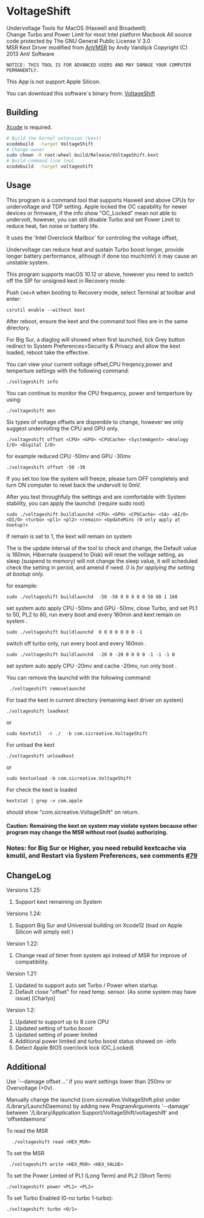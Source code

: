 # VoltageShift 
Undervoltage Tools for MacOS (Haswell and Broadwell)<br />
Change Turbo and Power Limit for most Intel platform Macbook
All source code protected by      The GNU General Public License V 3.0   <br />
MSR Kext Driver modified from 
[AnVMSR](http://www.insanelymac.com/forum/topic/291833-anvmsr-v10-tool-and-driver-to-read-from-or-write-to-cpu-msr-registers/)
by  Andy Vandijck Copyright (C) 2013 AnV Software

    NOTICE: THIS TOOL IS FOR ADVANCED USERS AND MAY DAMAGE YOUR COMPUTER PERMANENTLY.
    

This App is not support Apple Silicon.

You can download this software´s binary from:
[VoltageShift](voltageshift_1.25.zip)

Building
--------
[Xcode](https://developer.apple.com/xcode/) is required.

```bash
# Build the kernel extension (kext)
xcodebuild  -target VoltageShift
# Change owner
sudo chown -R root:wheel build/Release/VoltageShift.kext
# Build command line tool
xcodebuild  -target voltageshift
```

Usage
--------

This program is a command tool that supports Haswell and above CPUs for undervoltage and TDP setting.
Apple locked the OC capability for newer devices or firmware, if the info show "OC_Locked" mean not able to undervolt, however, you can still disable Turbo and set Power Limit to reduce heat, fan noise or battery life.

It uses the 'Intel Overclock Mailbox' for controling the voltage offset, 

Undervoltage can reduce heat and sustain Turbo boost longer, provide longer battery performance, although if done too much(mV) it may cause an unstable system.

This program supports macOS 10.12 or above, however you need to switch off the SIP for unsigned kext in Recovery mode:

Push `Cmd`+`R` when booting to Recovery mode, select Terminal at toolbar and enter: 
    
    csrutil enable --without kext
    
After reboot, ensure the kext and the command tool files are in the same directory.


For Big Sur, a diaglog will showed when first launched, tick Grey button redirect to System Preferences>Security & Privacy and allow the kext loaded, reboot take the effective.


You can view your current voltage offset,CPU freqency,power and temperture settings with the following command:

    ./voltageshift info
    
You can continue to monitor the CPU frequency, power and temperture by using:

    ./voltageshift mon
    
Six types of voltage offsets are dispenible to change, however we only suggest undervolting the CPU and GPU only.

    ./voltageshift offset <CPU> <GPU> <CPUCache> <SystemAgent> <Analogy I/O> <Digital I/O>
    
for example reduced CPU -50mv and GPU -30mv

    ./voltageshift offset -50 -30

If you set too low the system will freeze, please turn OFF completely and turn ON computer to reset back the undervolt to 0mV.

After you test throughfuly the settings and are comfortable with System stability, you can apply the launchd: (require sudo root)

    sudo ./voltageshift buildlaunchd <CPU> <GPU> <CPUCache> <SA> <AI/O> <DI/O> <turbo> <pl1> <pl2> <remain> <UpdateMins (0 only apply at bootup)>
    
If remain is set to 1, the kext will remain on system     

The <Update Mins> is the update interval of the tool to check and change, the Default value is 160min, Hibernate (suspend to Disk) will reset the voltage setting, as sleep (suspend to memory) will not change the sleep value, it will scheduled check the setting in peroid, and amend if need. *0 is for applying the setting at bootup only.*

for example:

    sudo ./voltageshift buildlaunchd  -50 -50 0 0 0 0 0 50 80 1 160

set system auto apply CPU -50mv and GPU -50mv, close Turbo, and set PL1 to 50, PL2 to 80, run every boot and every 160min and kext remain on system .

    sudo ./voltageshift buildlaunchd  0 0 0 0 0 0 0 -1

switch off turbo only, run every boot and every 160min .

    sudo ./voltageshift buildlaunchd  -20 0 -20 0 0 0 0 -1 -1 -1 0

set system auto apply CPU -20mv and cache -20mv, run only boot .

You can remove the launchd with the following command:

     ./voltageshift removelaunchd
     
For load the kext in current directory (remaining kext driver on system)
 
    ./voltageshift loadkext

or

    sudo kextutil  -r ./  -b com.sicreative.VoltageShift
    
    
For unload the kext 

    ./voltageshift unloadkext

or
    
    sudo kextunload -b com.sicreative.VoltageShift
    
For check the kext is loaded

    kextstat | grep -v com.apple
    
should show "com.sicreative.VoltageShift"  on return.


#### Caution: Remaining the kext on system may violate system because other program may change the MSR without root (sudo) authorizing.

### Notes: for Big Sur or Higher, you need rebuild kextcache via kmutil, and Restart via System Preferences, see comments [#79](https://github.com/sicreative/VoltageShift/issues/79)



ChangeLog
---------

Versions 1.25:
1. Support kext remaining on System

Versions 1.24:
1. Support Big Sur and Universial building on Xcode12 (load on Apple Silicon will simply exit )


Version 1.22:
1. Change read of timer from system api instead of MSR for improve of compatibility. 

Version 1.21:
1. Updated to support auto set Turbo / Power when startup  
2. Default close "offset" for read temp. sensor. (As some system may have issue) [Charlyo]

Version 1.2:
1. Updated to support up to 8 core CPU
2. Updated setting of turbo boost
3. Updated setting of power limited 
4. Additional power limited and turbo boost status showed on -info 
5. Detect Apple BIOS overclock lock (OC_Locked)


Additional
--------

   Use '--damage offset ...' if you want settings lower than 250mv or Overvoltage (>0v).
   
   Manually change the launchd (com.sicreative.VoltageShift.plist under /Library/LaunchDaemons)
   by adding new ProgramArguments '--damage' between 
   '/Library/Application Support/VoltageShift/voltageshift' and 'offsetdaemons'
   
   
   
   
   To read the MSR 
   
      ./voltageshift read <HEX_MSR>
      
   To set the MSR
   
     ./voltageshift write <HEX_MSR> <HEX_VALUE>
     
To set the Power Limted of PL1 (Long Term) and PL2 (Short Term)  
    
    ./voltageshift power <PL1> <PL2>
     
To set Turbo Enabled (0-no turbo 1-turbo):

    ./voltageshift turbo <0/1>

 
   


    






